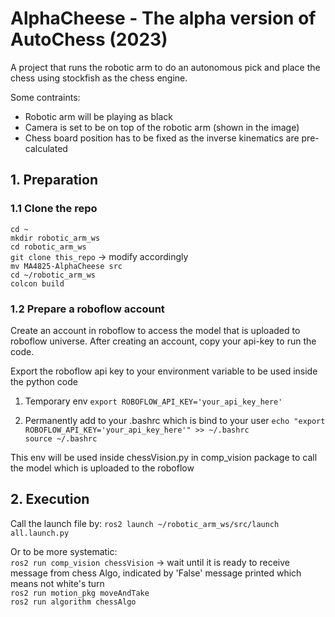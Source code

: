 # AlphaCheese - The alpha version of AutoChess (2023)
A project that runs the robotic arm to do an autonomous pick and place the chess using stockfish as the chess engine.

Some contraints:
- Robotic arm will be playing as black
- Camera is set to be on top of the robotic arm (shown in the image)
- Chess board position has to be fixed as the inverse kinematics are pre-calculated


## 1. Preparation
### 1.1 Clone the repo
`cd ~`\
`mkdir robotic_arm_ws`\
`cd robotic_arm_ws`\
`git clone this_repo` -> modify accordingly\
`mv MA4825-AlphaCheese src`\
`cd ~/robotic_arm_ws`\
`colcon build`

### 1.2 Prepare a roboflow account
Create an account in roboflow to access the model that is uploaded to roboflow universe. After creating an account, copy your api-key to run the code.

Export the roboflow api key to your environment variable to be used inside the python code

1. Temporary env
   `export ROBOFLOW_API_KEY='your_api_key_here'`

2. Permanently add to your .bashrc which is bind to your user
   `echo "export ROBOFLOW_API_KEY='your_api_key_here'" >> ~/.bashrc`\
   `source ~/.bashrc`

This env will be used inside chessVision.py in comp_vision package to call the model which is uploaded to the roboflow

## 2. Execution
Call the launch file by:
`ros2 launch ~/robotic_arm_ws/src/launch all.launch.py`

Or to be more systematic:\
`ros2 run comp_vision chessVision` -> wait until it is ready to receive message from chess Algo, indicated by 'False' message printed which means not white's turn\
`ros2 run motion_pkg moveAndTake`\
`ros2 run algorithm chessAlgo`
